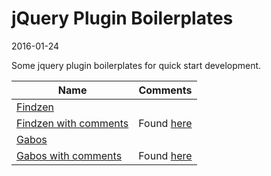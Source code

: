 jQuery Plugin Boilerplates
================================
2016-01-24



Some jquery plugin boilerplates for quick start development.





Name				|   Comments
------------------ | --------------
[Findzen](https://github.com/lingtalfi/jquery-plugin-boilerplates/blob/master/findzen.md)				|     	
[Findzen with comments](https://github.com/lingtalfi/jquery-plugin-boilerplates/blob/master/findzen.full.md)				|  Found [here](https://gist.github.com/findzen/9008155)
[Gabos](https://github.com/lingtalfi/jquery-plugin-boilerplates/blob/master/gabos.full.md)				|  
[Gabos with comments](https://github.com/lingtalfi/jquery-plugin-boilerplates/blob/master/gabos.full.md)				|  Found [here](http://stefangabos.ro/jquery/jquery-plugin-boilerplate-revisited/)